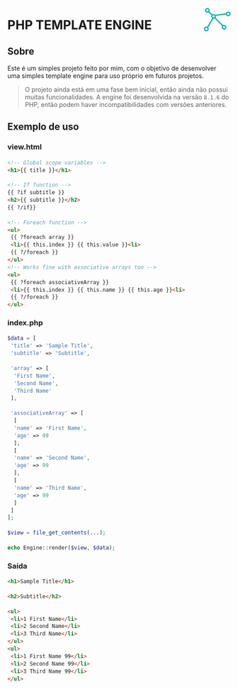 <a href="https://jphn.github.io/beacademy-devstart-frontend-myportfolio/"><img src="https://raw.githubusercontent.com/Jphn/beacademy-devstart-frontend-myportfolio/29c391f17766dd2cb19fff140c14fd9b70f7ce14/assets/img/dna-svgrepo-com.svg" align="right" width="60"/></a>

# PHP TEMPLATE ENGINE

## Sobre

Este é um simples projeto feito por mim, com o objetivo de desenvolver uma simples template engine para uso próprio em futuros projetos.

> O projeto ainda está em uma fase bem inicial, então ainda não possui muitas funcionalidades. A engine foi desenvolvida na versão `8.1.6` do PHP, então podem haver incompatibilidades com versões anteriores.

## Exemplo de uso

### view.html

```html
<!-- Global scope variables -->
<h1>{{ title }}</h1>

<!-- If function -->
{{ ?if subtitle }}
<h2>{{ subtitle }}</h2>
{{ ?/if}}

<!-- Foreach function -->
<ul>
 {{ ?foreach array }}
 <li>{{ this.index }} {{ this.value }}<li>
 {{ ?/foreach }}
</ul>
<!-- Works fine with associative arrays too -->
<ul>
 {{ ?foreach associativeArray }}
 <li>{{ this.index }} {{ this.name }} {{ this.age }}<li>
 {{ ?/foreach }}
</ul>
```

### index.php

```php
$data = [
 'title' => 'Sample Title',
 'subtitle' => 'Subtitle',

 'array' => [
  'First Name',
  'Second Name',
  'Third Name'
 ],

 'associativeArray' => [
  [
  'name' => 'First Name',
  'age' => 99   
  ],
  [
  'name' => 'Second Name',
  'age' => 99   
  ],
  [
  'name' => 'Third Name',
  'age' => 99   
  ]
 ]
];

$view = file_get_contents(...);

echo Engine::render($view, $data);
```

### Saída

```html
<h1>Sample Title</h1>

<h2>Subtitle</h2>

<ul>
 <li>1 First Name</li>
 <li>2 Second Name</li>
 <li>3 Third Name</li>
</ul>
<ul>
 <li>1 First Name 99</li>
 <li>2 Second Name 99</li>
 <li>3 Third Name 99</li>
</ul>
```
